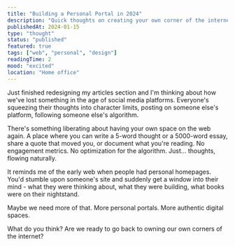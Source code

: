 ```yaml
---
title: "Building a Personal Portal in 2024"
description: "Quick thoughts on creating your own corner of the internet"
publishedAt: 2024-01-15
type: "thought"
status: "published"
featured: true
tags: ["web", "personal", "design"]
readingTime: 2
mood: "excited"
location: "Home office"
---
```


Just finished redesigning my articles section and I'm thinking about how we've lost something in the age of social media platforms. Everyone's squeezing their thoughts into character limits, posting on someone else's platform, following someone else's algorithm.

There's something liberating about having your own space on the web again. A place where you can write a 5-word thought or a 5000-word essay, share a quote that moved you, or document what you're reading. No engagement metrics. No optimization for the algorithm. Just... thoughts, flowing naturally.

It reminds me of the early web when people had personal homepages. You'd stumble upon someone's site and suddenly get a window into their mind - what they were thinking about, what they were building, what books were on their nightstand.

Maybe we need more of that. More personal portals. More authentic digital spaces.

What do you think? Are we ready to go back to owning our own corners of the internet?